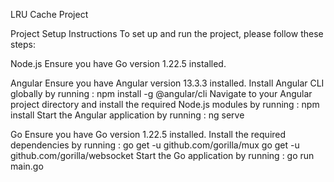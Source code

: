 LRU Cache Project

Project Setup Instructions
To set up and run the project, please follow these steps:

Node.js
  Ensure you have Go version 1.22.5 installed.

Angular
  Ensure you have Angular version 13.3.3 installed.
  Install Angular CLI globally by running : npm install -g @angular/cli
  Navigate to your Angular project directory and install the required Node.js modules by running : npm install
  Start the Angular application by running : ng serve

Go
  Ensure you have Go version 1.22.5 installed.
  Install the required dependencies by running : 
      go get -u github.com/gorilla/mux
      go get -u github.com/gorilla/websocket
  Start the Go application by running : go run main.go
